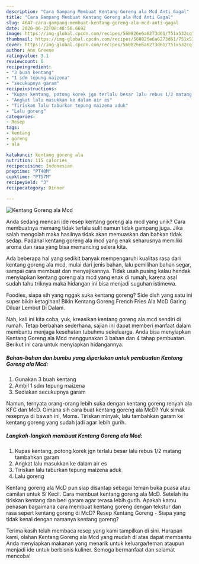 ```yaml
---
description: "Cara Gampang Membuat Kentang Goreng ala Mcd Anti Gagal"
title: "Cara Gampang Membuat Kentang Goreng ala Mcd Anti Gagal"
slug: 4647-cara-gampang-membuat-kentang-goreng-ala-mcd-anti-gagal
date: 2020-06-22T08:48:56.669Z
image: https://img-global.cpcdn.com/recipes/560826e6a6273d61/751x532cq70/kentang-goreng-ala-mcd-foto-resep-utama.jpg
thumbnail: https://img-global.cpcdn.com/recipes/560826e6a6273d61/751x532cq70/kentang-goreng-ala-mcd-foto-resep-utama.jpg
cover: https://img-global.cpcdn.com/recipes/560826e6a6273d61/751x532cq70/kentang-goreng-ala-mcd-foto-resep-utama.jpg
author: Ann Greene
ratingvalue: 3.1
reviewcount: 6
recipeingredient:
- "3 buah kentang"
- "1 sdm tepung maizena"
- "secukupnya garam"
recipeinstructions:
- "Kupas kentang, potong korek jgn terlalu besar lalu rebus 1/2 matang tambahkan garam"
- "Angkat lalu masukkan ke dalam air es"
- "Tiriskan lalu taburkan tepung maizena aduk"
- "Lalu goreng"
categories:
- Resep
tags:
- kentang
- goreng
- ala

katakunci: kentang goreng ala 
nutrition: 115 calories
recipecuisine: Indonesian
preptime: "PT40M"
cooktime: "PT57M"
recipeyield: "3"
recipecategory: Dinner

---
```



![Kentang Goreng ala Mcd](https://img-global.cpcdn.com/recipes/560826e6a6273d61/751x532cq70/kentang-goreng-ala-mcd-foto-resep-utama.jpg)

Anda sedang mencari ide resep kentang goreng ala mcd yang unik? Cara membuatnya memang tidak terlalu sulit namun tidak gampang juga. Jika salah mengolah maka hasilnya tidak akan memuaskan dan bahkan tidak sedap. Padahal kentang goreng ala mcd yang enak seharusnya memiliki aroma dan rasa yang bisa memancing selera kita.

Ada beberapa hal yang sedikit banyak mempengaruhi kualitas rasa dari kentang goreng ala mcd, mulai dari jenis bahan, lalu pemilihan bahan segar, sampai cara membuat dan menyajikannya. Tidak usah pusing kalau hendak menyiapkan kentang goreng ala mcd yang enak di rumah, karena asal sudah tahu triknya maka hidangan ini bisa menjadi suguhan istimewa.

Foodies, siapa sih yang nggak suka kentang goreng? Side dish yang satu ini super bikin ketagihan! Bikin Kentang Goreng French Fries Ala McD Garing Diluar Lembut Di Dalam.


Nah, kali ini kita coba, yuk, kreasikan kentang goreng ala mcd sendiri di rumah. Tetap berbahan sederhana, sajian ini dapat memberi manfaat dalam membantu menjaga kesehatan tubuhmu sekeluarga. Anda bisa menyiapkan Kentang Goreng ala Mcd menggunakan 3 bahan dan 4 tahap pembuatan. Berikut ini cara untuk menyiapkan hidangannya.

<!--inarticleads1-->

##### Bahan-bahan dan bumbu yang diperlukan untuk pembuatan Kentang Goreng ala Mcd:

1. Gunakan 3 buah kentang
1. Ambil 1 sdm tepung maizena
1. Sediakan secukupnya garam


Namun, ternyata orang-orang lebih suka dengan kentang goreng renyah ala KFC dan McD. Gimana sih cara buat kentang goreng ala McD? Yuk simak resepnya di bawah ini, Moms. Tiriskan minyak, lalu tambahkan garam ke kentang goreng yang sudah jadi agar lebih gurih. 

<!--inarticleads2-->

##### Langkah-langkah membuat Kentang Goreng ala Mcd:

1. Kupas kentang, potong korek jgn terlalu besar lalu rebus 1/2 matang tambahkan garam
1. Angkat lalu masukkan ke dalam air es
1. Tiriskan lalu taburkan tepung maizena aduk
1. Lalu goreng


Kentang goreng ala McD pun siap disantap sebagai teman buka puasa atau camilan untuk Si Kecil. Cara membuat kentang goreng ala McD. Setelah itu tiriskan kentang dan beri garam agar terasa lebih gurih. Apakah kamu penasan bagaimana cara membuat kentang goreng dengan tekstur dan rasa sepert kentang goreng di McD? Resep Kentang Goreng - Siapa yang tidak kenal dengan namanya kentang goreng? 

Terima kasih telah membaca resep yang kami tampilkan di sini. Harapan kami, olahan Kentang Goreng ala Mcd yang mudah di atas dapat membantu Anda menyiapkan makanan yang menarik untuk keluarga/teman ataupun menjadi ide untuk berbisnis kuliner. Semoga bermanfaat dan selamat mencoba!
